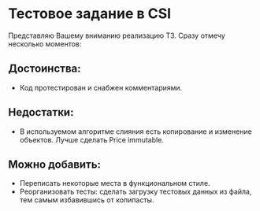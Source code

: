 # Тестовое задание в CSI

Представляю Вашему вниманию реализацию ТЗ. Сразу отмечу несколько моментов:

## Достоинства:
* Код протестирован и снабжен комментариями.

## Недостатки:
* В используемом алгоритме слияния есть копирование и изменение объектов. Лучше сделать Price immutable.

## Можно добавить:
* Переписать некоторые места в функциональном стиле.
* Реорганизовать тесты: сделать загрузку тестовых данных из файла, тем самым избавившись от копипасты.
